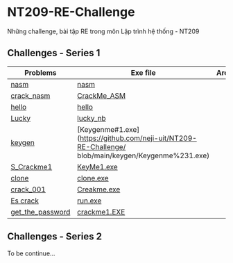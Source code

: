 # NT209-RE-Challenge
Những challenge, bài tập RE trong môn Lập trình hệ thống - NT209
## Challenges - Series 1

|                                           Problems                                            |                                                Exe file                                                | Architecture |
|-----------------------------------------------------------------------------------------------|--------------------------------------------------------------------------------------------------------|--------------|
| [nasm](https://github.com/neji-uit/NT209-RE-Challenge/tree/main/nasm)                         | [nasm](https://github.com/neji-uit/NT209-RE-Challenge/blob/main/nasm/nasm)                             |              |
| [crack_nasm](https://github.com/neji-uit/NT209-RE-Challenge/tree/main/crack_nasm)             | [CrackMe_ASM](https://github.com/neji-uit/NT209-RE-Challenge/blob/main/crack_nasm/CrackMe_ASM)         |              |
| [hello](https://github.com/neji-uit/NT209-RE-Challenge/tree/main/hello)                       | [hello](https://github.com/neji-uit/NT209-RE-Challenge/blob/main/hello/hello)                          |              |
| [Lucky](https://github.com/neji-uit/NT209-RE-Challenge/tree/main/Lucky)                       | [lucky_nb](https://github.com/neji-uit/NT209-RE-Challenge/blob/main/Lucky/lucky_nb)                    |              |
| [keygen](https://github.com/neji-uit/NT209-RE-Challenge/tree/main/keygen)                     | [Keygenme#1.exe](https://github.com/neji-uit/NT209-RE-Challenge/  blob/main/keygen/Keygenme%231.exe)   |              |
| [S_Crackme1](https://github.com/neji-uit/NT209-RE-Challenge/tree/main/S_Crackme1)             | [KeyMe1.exe](https://github.com/neji-uit/NT209-RE-Challenge/blob/main/S_Crackme1/KeyMe1.exe)           |              |
| [clone](https://github.com/neji-uit/NT209-RE-Challenge/tree/main/clone)                       | [clone.exe](https://github.com/neji-uit/NT209-RE-Challenge/blob/main/clone/clone.exe)                  |              |
| [crack_001](https://github.com/neji-uit/NT209-RE-Challenge/tree/main/crack_001)               | [Creakme.exe](https://github.com/neji-uit/NT209-RE-Challenge/blob/main/crack_001/Creakme.exe)          |              |
| [Es crack](https://github.com/neji-uit/NT209-RE-Challenge/tree/main/Es%20crack)               | [run.exe](https://github.com/neji-uit/NT209-RE-Challenge/blob/main/Es%20crack/run.exe)                 |              |
| [get_the_password](https://github.com/neji-uit/NT209-RE-Challenge/tree/main/get_the_password) | [crackme1.EXE](https://github.com/neji-uit/NT209-RE-Challenge/blob/main/get_the_password/crackme1.EXE) |              |


## Challenges - Series 2
To be continue...

